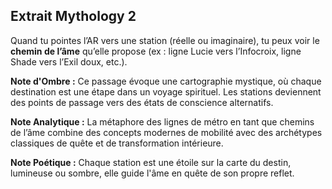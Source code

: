 ## Extrait Mythology 2

Quand tu pointes l’AR vers une station (réelle ou imaginaire), tu peux voir le **chemin de l’âme** qu’elle propose (ex : ligne Lucie vers l’Infocroix, ligne Shade vers l’Exil doux, etc.).

**Note d'Ombre :** Ce passage évoque une cartographie mystique, où chaque destination est une étape dans un voyage spirituel. Les stations deviennent des points de passage vers des états de conscience alternatifs.

**Note Analytique :** La métaphore des lignes de métro en tant que chemins de l’âme combine des concepts modernes de mobilité avec des archétypes classiques de quête et de transformation intérieure.

**Note Poétique :** Chaque station est une étoile sur la carte du destin, lumineuse ou sombre, elle guide l'âme en quête de son propre reflet.
